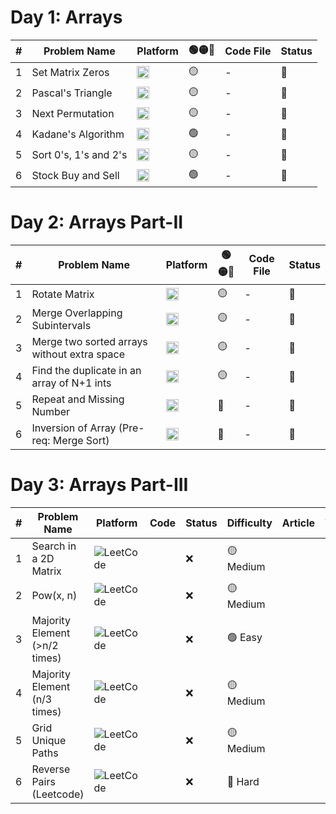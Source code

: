 # Day 1: Arrays

| # | Problem Name | Platform | **🟢🟡🔴**| Code File | Status |
|--|-----------------------------|----------|------------|-----------|--------|
| 1 | Set Matrix Zeros           | [<img src="https://upload.wikimedia.org/wikipedia/commons/1/19/LeetCode_logo_black.png" alt="LeetCode" height="20"/>](https://leetcode.com/problems/set-matrix-zeroes/) | 🟡| - | 🔲 |
| 2 | Pascal's Triangle          | [<img src="https://upload.wikimedia.org/wikipedia/commons/1/19/LeetCode_logo_black.png" alt="LeetCode" height="20"/>](https://leetcode.com/problems/pascals-triangle/) | 🟡  | - | 🔲 |
| 3 | Next Permutation           | [<img src="https://upload.wikimedia.org/wikipedia/commons/1/19/LeetCode_logo_black.png" alt="LeetCode" height="20"/>](https://leetcode.com/problems/next-permutation/) | 🟡  | - | 🔲 |
| 4 | Kadane's Algorithm         | [<img src="https://upload.wikimedia.org/wikipedia/commons/1/19/LeetCode_logo_black.png" alt="LeetCode" height="20"/>](https://leetcode.com/problems/maximum-subarray/) | 🟢  | - | 🔲 |
| 5 | Sort 0's, 1's and 2's      | [<img src="https://upload.wikimedia.org/wikipedia/commons/1/19/LeetCode_logo_black.png" alt="LeetCode" height="20"/>](https://leetcode.com/problems/sort-colors/) | 🟡  | - | 🔲 |
| 6 | Stock Buy and Sell         | [<img src="https://upload.wikimedia.org/wikipedia/commons/1/19/LeetCode_logo_black.png" alt="LeetCode" height="20"/>](https://leetcode.com/problems/best-time-to-buy-and-sell-stock/) | 🟢  | - | 🔲 |

# Day 2: Arrays Part-II
| # | Problem Name | Platform | **🟢🟡🔴**| Code File | Status |
|--|---------------------------------------------|----------|------------|-----------|--------|
| 1 | Rotate Matrix                              | [<img src="https://upload.wikimedia.org/wikipedia/commons/1/19/LeetCode_logo_black.png" alt="LeetCode" height="20"/>](https://leetcode.com/problems/rotate-image/) | 🟡  | - | 🔲 |
| 2 | Merge Overlapping Subintervals             | [<img src="https://upload.wikimedia.org/wikipedia/commons/1/19/LeetCode_logo_black.png" alt="LeetCode" height="20"/>](https://leetcode.com/problems/merge-intervals/) | 🟡  | - | 🔲 |
| 3 | Merge two sorted arrays without extra space| [<img src="https://upload.wikimedia.org/wikipedia/commons/1/19/LeetCode_logo_black.png" alt="LeetCode" height="20"/>](https://leetcode.com/problems/merge-sorted-array/) | 🟡  | - | 🔲 |
| 4 | Find the duplicate in an array of N+1 ints | [<img src="https://upload.wikimedia.org/wikipedia/commons/1/19/LeetCode_logo_black.png" alt="LeetCode" height="20"/>](https://leetcode.com/problems/find-the-duplicate-number/) | 🟡  | - | 🔲 |
| 5 | Repeat and Missing Number                  | [<img src="https://img.shields.io/badge/InterviewBit-2C3E50?style=for-the-badge&logo=codeforces&logoColor=white" alt="InterviewBit" height="20"/>](https://www.interviewbit.com/problems/repeat-and-missing-number-array/) | 🔴  | - | 🔲 |
| 6 | Inversion of Array (Pre-req: Merge Sort)   | [<img src="https://img.shields.io/badge/GFG-354435?style=for-the-badge&logo=geeksforgeeks&logoColor=white" alt="GFG" height="20"/>](https://www.geeksforgeeks.org/counting-inversions/) | 🔴  | - | 🔲 |

# Day 3: Arrays Part-III
| # | Problem Name | Platform | Code | Status | Difficulty | Article | YouTube | Practice | Note | Revision |
|---|---------------|----------|------|--------|------------|---------|---------|----------|------|----------|
| 1 | Search in a 2D Matrix | ![LeetCode](https://upload.wikimedia.org/wikipedia/commons/1/19/LeetCode_logo_black.png) |  | ❌ | 🟡 Medium |  |  |  |  |  |
| 2 | Pow(x, n) | ![LeetCode](https://upload.wikimedia.org/wikipedia/commons/1/19/LeetCode_logo_black.png) |  | ❌ | 🟡 Medium |  |  |  |  |  |
| 3 | Majority Element (>n/2 times) | ![LeetCode](https://upload.wikimedia.org/wikipedia/commons/1/19/LeetCode_logo_black.png) |  | ❌ | 🟢 Easy |  |  |  |  |  |
| 4 | Majority Element (n/3 times) | ![LeetCode](https://upload.wikimedia.org/wikipedia/commons/1/19/LeetCode_logo_black.png) |  | ❌ | 🟡 Medium |  |  |  |  |  |
| 5 | Grid Unique Paths | ![LeetCode](https://upload.wikimedia.org/wikipedia/commons/1/19/LeetCode_logo_black.png) |  | ❌ | 🟡 Medium |  |  |  |  |  |
| 6 | Reverse Pairs (Leetcode) | ![LeetCode](https://upload.wikimedia.org/wikipedia/commons/1/19/LeetCode_logo_black.png) |  | ❌ | 🔴 Hard |  |  |  |  |  |